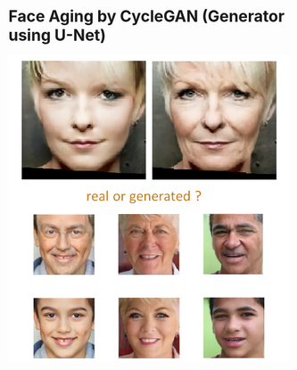 # Face Aging by CycleGAN (Generator using U-Net)

![](https://github.com/buwasoft/Face-Aging/blob/master/FaceAging01.png)  
